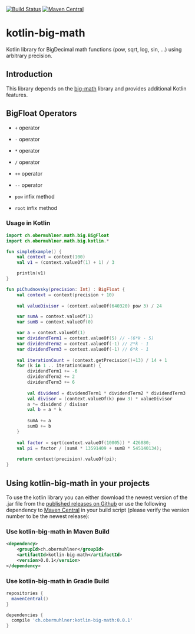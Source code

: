 
[![Build Status](https://travis-ci.org/eobermuhlner/kotlin-big-math.svg?branch=master)](https://travis-ci.org/eobermuhlner/kotlin-big-math)
[![Maven Central](https://img.shields.io/maven-central/v/ch.obermuhlner/kotlin-big-math.svg)](https://search.maven.org/#search%7Cga%7C1%7Ckotlib-big-math)

# kotlin-big-math
Kotlin library for BigDecimal math functions (pow, sqrt, log, sin, ...) using arbitrary precision.

## Introduction

This library depends on the [big-math](https://github.com/eobermuhlner/big-math) library and provides additional Kotlin features.

## BigFloat Operators

* `+` operator
* `-` operator
* `*` operator
* `/` operator

* `++` operator
* `--` operator

* `pow` infix method
* `root` infix method

### Usage in Kotlin

```kotlin
import ch.obermuhlner.math.big.BigFloat
import ch.obermuhlner.math.big.kotlin.*

fun simpleExample() {
	val context = context(100)
	val v1 = (context.valueOf(1) + 1) / 3

	println(v1)
}

fun piChudnovsky(precision: Int) : BigFloat {
	val context = context(precision + 10)
	
	val valueDivisor = (context.valueOf(640320) pow 3) / 24

	var sumA = context.valueOf(1)
	var sumB = context.valueOf(0)

	var a = context.valueOf(1)
	var dividendTerm1 = context.valueOf(5) // -(6*k - 5)
	var dividendTerm2 = context.valueOf(-1) // 2*k - 1
	var dividendTerm3 = context.valueOf(-1) // 6*k - 1
	
	val iterationCount = (context.getPrecision()+13) / 14 + 1
	for (k in 1 .. iterationCount) {
		dividendTerm1 += -6
		dividendTerm2 += 2
		dividendTerm3 += 6
		
		val dividend = dividendTerm1 * dividendTerm2 * dividendTerm3
		val divisor = (context.valueOf(k) pow 3) * valueDivisor
		a *= dividend / divisor
		val b = a * k
		
		sumA += a
		sumB += b
	}
	
	val factor = sqrt(context.valueOf(10005)) * 426880;
	val pi = factor / (sumA * 13591409 + sumB * 545140134);
	
	return context(precision).valueOf(pi);
}
```


## Using kotlin-big-math in your projects

To use the kotlin library you can either download the newest version of the .jar file from the
[published releases on Github](https://github.com/eobermuhlner/kotlin-big-math/releases/)
or use the following dependency to
[Maven Central](https://search.maven.org/#search%7Cga%7C1%7Ckotlin-big-math)
in your build script (please verify the version number to be the newest release):

### Use kotlin-big-math in Maven Build

```xml
<dependency>
    <groupId>ch.obermuhlner</groupId>
    <artifactId>kotlin-big-math</artifactId>
    <version>0.0.1</version>
</dependency>
```

### Use kotlin-big-math in Gradle Build

```gradle
repositories {
  mavenCentral()
}

dependencies {
  compile 'ch.obermuhlner:kotlin-big-math:0.0.1'
}
```
